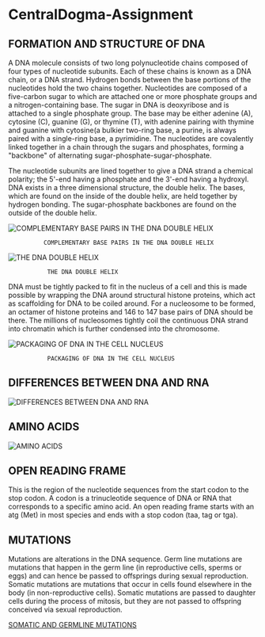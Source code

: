 # CentralDogma-Assignment

## FORMATION AND STRUCTURE OF DNA

A DNA molecule consists of two long polynucleotide chains composed of four types of nucleotide subunits. 
Each of these chains is known as a DNA chain, or a DNA strand. Hydrogen bonds between the base portions of the 
nucleotides hold the two chains together.
Nucleotides are composed of a five-carbon sugar to which are attached one or more phosphate groups and a nitrogen-containing base.
The sugar in DNA is deoxyribose and is attached to a single phosphate group. The base may be either adenine (A), cytosine (C), guanine (G), 
or thymine (T), with adenine pairing with thymine and guanine with cytosine(a bulkier two-ring base, a purine, is always paired with a single-ring base,
a pyrimidine. The nucleotides are covalently linked together in a chain through the sugars and phosphates, forming a "backbone" of alternating 
sugar-phosphate-sugar-phosphate.

The nucleotide subunits are lined together to give a DNA strand a chemical polarity; the 5'-end having a phosphate and the 3'-end having a hydroxyl.
DNA exists in a three dimensional structure, the double helix. The bases, which are found on the inside of the double helix, are held together
by hydrogen bonding. The sugar-phosphate backbones are found on the outside of the double helix.

![COMPLEMENTARY BASE PAIRS IN THE DNA DOUBLE HELIX](https://www.ncbi.nlm.nih.gov/books/NBK26821/bin/ch4f4.jpg)

              COMPLEMENTARY BASE PAIRS IN THE DNA DOUBLE HELIX
              
![THE DNA DOUBLE HELIX](https://www.ncbi.nlm.nih.gov/books/NBK26821/bin/ch4f5.jpg)

               THE DNA DOUBLE HELIX


DNA must be tightly packed to fit in the nucleus of a cell and this is made possible by wrapping the DNA around structural histone proteins,
which act as scaffolding for DNA to be coiled around. For a nucleosome to be formed, an octamer of histone proteins and 146 to 147 base pairs of DNA
should be there. The millions of nucleosomes tightly coil the continuous DNA strand into chromatin which is further condensed into the chromosome.

![PACKAGING OF DNA IN THE CELL NUCLEUS](https://media.istockphoto.com/vectors/chromation-biological-diagram-vector-illustration-vector-id1205309579)

               PACKAGING OF DNA IN THE CELL NUCLEUS
               
## DIFFERENCES BETWEEN DNA AND RNA

![DIFFERENCES BETWEEN DNA AND RNA](https://cdn3.edurev.in/ApplicationImages/Temp/1582304_5ef787ad-7de4-4d26-949f-0b9f6e9cc8a7_lg.png)

## AMINO ACIDS

![AMINO ACIDS](https://media.cheggcdn.com/media/266/2660bd0e-4682-4ad1-b6e3-78f26fe59289/phpDQnsuc.png)

## OPEN READING FRAME

This is the region of the nucleotide sequences from the start codon to the stop codon. A codon is a trinucleotide sequence of DNA or RNA 
that corresponds to a specific amino acid.  An open reading frame starts with an atg (Met) in most species and ends with a stop codon (taa, tag or tga). 

## MUTATIONS

Mutations are alterations in the DNA sequence. Germ line mutations are mutations that happen in the germ line (in reproductive cells, sperms or eggs)
and can hence be passed to offsprings during sexual reproduction.
Somatic mutations are mutations that occur in cells found elsewhere in the body (in non-reproductive cells). Somatic mutations are passed to daughter cells during the process of mitosis, 
but they are not passed to offspring conceived via sexual reproduction.

[SOMATIC AND GERMLINE MUTATIONS](https://www.nature.com/scitable/content/ne0000/ne0000/ne0000/ne0000/118575917/42686_85.jpg)

